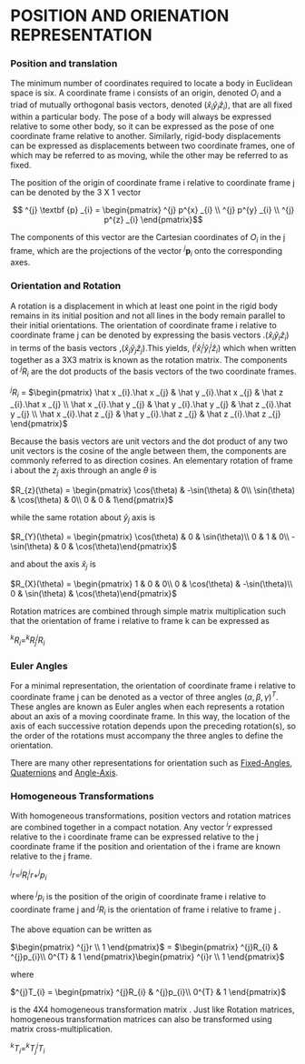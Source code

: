 # POSITION AND ORIENATION REPRESENTATION

### Position and translation

The minimum number of coordinates required to locate a body in Euclidean space is six. A coordinate frame i consists of an origin, denoted $O_{i}$ and a triad of mutually orthogonal basis vectors, denoted $(\hat x_{i} \hat y_{i } \hat z_{i})$, that are all fixed within a particular body. The pose of a body will always be expressed relative to some other body, so it can be expressed as the pose of one coordinate frame relative to another. Similarly, rigid-body displacements can be expressed as displacements between two coordinate frames, one of which may be referred to as moving, while the other may be referred to as fixed.

The position of the origin of coordinate frame i relative to coordinate frame j can be denoted by the 3 X 1 vector 

$$ ^{j} \textbf {p} _{i} =  \begin{pmatrix} ^{j} p^{x} _{i} \\ ^{j} p^{y} _{i} \\ ^{j} p^{z} _{i}   \end{pmatrix}$$

The components of this vector are the Cartesian coordinates of $O_{i}$ in the j frame, which are the projections of the vector  $^{j} \textbf {p} _{i}$  onto the corresponding axes.

### Orientation and Rotation

A rotation is a displacement in which at least one point in the rigid body remains in its initial position and not all lines in the body remain parallel to their initial orientations. The orientation of coordinate frame i relative to coordinate frame j can be denoted by expressing the basis vectors .$( \hat x_{i} \hat y_{i} \hat z_{i})$ in terms of the basis vectors ,$( \hat x_{j} \hat y_{j} \hat z_{j})$.This yields, $( ^{j}\hat x_{i} ^{j}\hat y_{i} ^{j}\hat z_{i})$  which when written together as a  3X3 matrix is known as the rotation matrix. The components of $^{j}R_{i}$ are the dot products of the basis vectors of the two coordinate frames.

$^{j}R_{i}$ = $\begin{pmatrix} \hat x _{i}.\hat x _{j} &  \hat y _{i}.\hat x _{j} &  \hat z _{i}.\hat x _{j} \\  \hat x _{i}.\hat y _{j} &  \hat y _{i}.\hat y _{j} &  \hat z _{i}.\hat y _{j}  \\  \hat x _{i}.\hat z _{j} &  \hat y _{i}.\hat z _{j} &  \hat z _{i}.\hat z _{j} \end{pmatrix}$

Because the basis vectors are unit vectors and the dot product of any two unit vectors is the cosine of the angle
between them, the components are commonly referred to as direction cosines. An elementary rotation of frame i about the $z_{j}$ axis through an angle $\theta$ is

$R_{z}(\theta) = \begin{pmatrix} \cos(\theta) & -\sin(\theta) & 0\\ \sin(\theta) & \cos(\theta) & 0\\ 0 & 0 & 1\end{pmatrix}$

while the same rotation about $\hat y_{j}$ axis is 

$R_{Y}(\theta) = \begin{pmatrix} \cos(\theta) & 0 & \sin(\theta)\\ 0 & 1 & 0\\ -\sin(\theta) & 0 & \cos(\theta)\end{pmatrix}$

and about the  axis $\hat x_{j}$ is

$R_{X}(\theta) = \begin{pmatrix} 1 & 0 & 0\\ 0 & \cos(\theta) & -\sin(\theta)\\ 0 & \sin(\theta) & \cos(\theta)\end{pmatrix}$

Rotation matrices are combined through simple matrix multiplication such that the orientation of frame i relative to frame k can be expressed as

$^{k}R_{i} = ^{k}R_{j} ^{j}R_{i}$

### Euler Angles

For a minimal representation, the orientation of coordinate frame i relative to coordinate frame j can be denoted as a vector of three angles $(\alpha , \beta , \gamma)^{T}$. These angles are known as Euler angles when each represents a rotation about an axis of a moving coordinate frame. In this way, the location of the axis of each successive rotation depends upon the preceding rotation(s), so
the order of the rotations must accompany the three angles to define the orientation.

There are many other representations for orientation such as [Fixed-Angles](https://www.youtube.com/watch?v=uG0P9RX65Ek), [Quaternions](https://robotacademy.net.au/lesson/quaternions-representation-of-rotation-in-3d/) and [Angle-Axis](https://www.youtube.com/watch?v=-TUTqVOGSa8).

### Homogeneous Transformations

With homogeneous transformations, position vectors and rotation matrices are combined together in a compact notation.
Any vector $^{i}r$ expressed relative to the i coordinate frame can be expressed relative to the j coordinate frame if the position and orientation of the i frame are known relative to the j frame.

$^{j}r = ^{j}R_{i} ^{i}r +  ^{j}p_{i}$

where $^{j}p_{i}$ is the position of the origin of coordinate frame i relative to coordinate frame j and  $^{j}R_{i}$ is the orientation of frame i relative to frame j .

The above equation can be written as 

$\begin{pmatrix} ^{j}r \\ 1 \end{pmatrix}$ = $\begin{pmatrix}  ^{j}R_{i}  &  ^{j}p_{i}\\ 0^{T} & 1 \end{pmatrix}\begin{pmatrix} ^{i}r \\ 1 \end{pmatrix}$

where 

$^{j}T_{i} = \begin{pmatrix}  ^{j}R_{i}  &  ^{j}p_{i}\\ 0^{T} & 1 \end{pmatrix}$

is the 4X4 homogeneous transformation matrix . Just like Rotation matrices, homogeneous transformation matrices can also be transformed using matrix cross-multiplication.

$^{k}T_{i} = ^{k}T_{j} ^{j}T_{i}$





